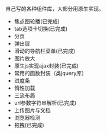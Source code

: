 自己写的各种组件库，大部分用原生实现。
* 焦点图轮播(已完成)
* tab选项卡切换(已完成)
* 分页
* 弹出层
* 滑动的导航栏菜单(已完成)
* 图片放大
* 原生js实现ajax封装(已完成)
* 常用的函数封装（类jquery库）
* 进度条
* 惰性加载
* 三流布局
* url参数字符串解析(已完成)
* 上传图片与文档
* 浏览器检测
* 拖拽(已完成) 
